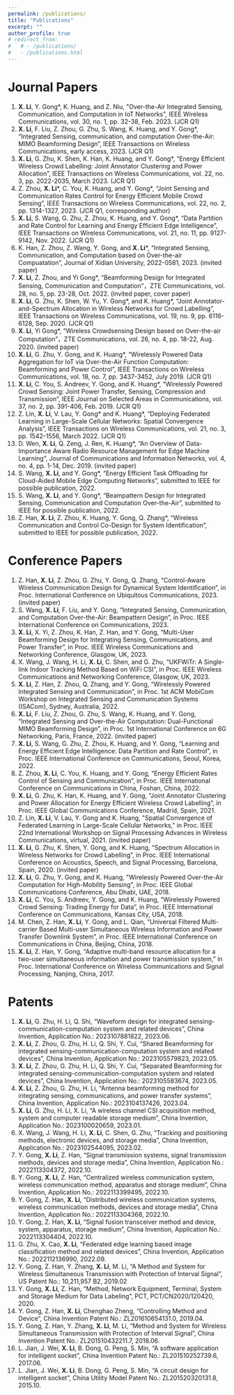 ```yaml
---
permalink: /publications/
title: "Publications"
excerpt: ""
author_profile: true
# redirect_from: 
#   # - /publications/
#   - /publications.html
---
```


# Journal Papers
1. **X. Li**, Y. Gong*, K. Huang, and Z. Niu, "Over-the-Air Integrated Sensing, Communication, and Computation in IoT Networks", IEEE Wireless Communications, vol. 30, no. 1, pp. 32-38, Feb. 2023. (JCR Q1)
2. **X. Li**, F. Liu, Z. Zhou, G. Zhu, S. Wang, K. Huang, and Y. Gong*, “Integrated Sensing, communication, and computation Over-the-Air: MIMO Beamforming Design”, IEEE Transactions on Wireless Communications, early access, 2023. (JCR Q1)
3. **X. Li**, G. Zhu, K. Shen, K. Han, K. Huang, and Y. Gong*, “Energy Efficient Wireless Crowd Labelling: Joint Annotator Clustering and Power Allocation”, IEEE Transactions on Wireless Communications, vol. 22, no. 3, pp. 2022-2035, March 2023. (JCR Q1)
4. Z. Zhou, **X. Li***, C. You, K. Huang, and Y. Gong*, “Joint Sensing and Communication Rates Control for Energy Efficient Mobile Crowd Sensing”, IEEE Transactions on Wireless Communications, vol. 22, no. 2, pp. 1314-1327, 2023. (JCR Q1, corresponding author)
5. **X. Li**, S. Wang, G. Zhu, Z. Zhou, K. Huang, and Y. Gong*, “Data Partition and Rate Control for Learning and Energy Efficient Edge Intelligence”, IEEE Transactions on Wireless Communications, vol. 21, no. 11, pp. 9127-9142, Nov. 2022. (JCR Q1)
6. K. Han, Z. Zhou, Z. Wang, Y. Gong, and **X. Li***, “Integrated Sensing, Communication, and Computation based on Over-the-air Compuatation”, Journal of Xidian University, 2022-0581, 2023. (invited paper)
7. **X. Li**, Z. Zhou, and Yi Gong*, “Beamforming Design for Integrated Sensing, Communication and Computation”，ZTE Communications, vol. 28, no. 5, pp. 23-28, Oct. 2022. (invited paper, cover paper)
8. **X. Li**, G. Zhu, K. Shen, W. Yu, Y. Gong*, and K. Huang*, “Joint Annotator-and-Spectrum Allocation in Wireless Networks for Crowd Labelling”, IEEE Transactions on Wireless Communications, vol. 19, no. 9, pp. 6116-6128, Sep. 2020. (JCR Q1)
9. **X. Li**, Yi Gong*, “Wireless Crowdsensing Design based on Over-the-air Computation”，ZTE Communications, vol. 26, no. 4, pp. 18-22, Aug. 2020. (invited paper)
10. **X. Li**, G. Zhu, Y. Gong, and K. Huang*, “Wirelessly Powered Data Aggregation for IoT via Over-the-Air Function Computation: Beamforming and Power Control”, IEEE Transactions on Wireless Communications, vol. 18, no. 7, pp. 3437-3452, July 2019. (JCR Q1)
11. **X. Li**, C. You, S. Andreev, Y. Gong, and K. Huang*, “Wirelessly Powered Crowd Sensing: Joint Power Transfer, Sensing, Compression and Transmission”, IEEE Journal on Selected Areas in Communications, vol. 37, no. 2, pp. 391-406, Feb. 2019. (JCR Q1)
12. Z. Lin, **X. Li**, V. Lau, Y. Gong* and K. Huang*, “Deploying Federated Learning in Large-Scale Cellular Networks: Spatial Convergence Analysis”, IEEE Transactions on Wireless Communications, vol. 21, no. 3, pp. 1542-1556, March 2022. (JCR Q1)
13. D. Wen, **X. Li**, Q. Zeng, J. Ren, K. Huang*, “An Overview of Data-Importance Aware Radio Resource Management for Edge Machine Learning”, Journal of Communications and Information Networks, vol. 4, no. 4, pp. 1-14, Dec. 2019. (invited paper)
14. S. Wang, **X. Li**, and Y. Gong*, “Energy Efficient Task Offloading for Cloud-Aided Mobile Edge Computing Networks”, submitted to IEEE for possible publication, 2022. 
15. S. Wang, **X. Li**, and Y. Gong*, “Beampattern Design for Integrated Sensing, Communication and Computation Over-the-Air”, submitted to IEEE for possible publication, 2022. 
16. Z. Han, **X. Li**, Z. Zhou, K. Huang, Y. Gong, Q. Zhang*, “Wireless Communication and Control Co-Design for System Identification”, submitted to IEEE for possible publication, 2022.

# Conference Papers
1.  Z. Han, **X. Li**, Z. Zhou, G. Zhu, Y. Gong, Q. Zhang, “Control-Aware Wireless Communication Design for Dynamical System Identification”, in Proc. International Conference on Ubiquitous Communications, 2023. (invited paper)
2.	S. Wang, **X. Li**, F. Liu, and Y. Gong, “Integrated Sensing, Communication, and Computation Over-the-Air: Beampattern Design”, in Proc. IEEE International Conference on Communications, 2023.
3.	**X. Li**, X. Yi, Z. Zhou, K. Han, Z. Han, and Y. Gong, “Multi-User Beamforming Design for Integrating Sensing, Communications, and Power Transfer”, in Proc. IEEE Wireless Communications and Networking Conference, Glasgow, UK, 2023.
4. X. Wang, J. Wang, H. Li, **X. Li**, C. Shen, and G. Zhu, “UKFWiTr: A Single-link Indoor Tracking Method Based on WiFi CSI”, in Proc. IEEE Wireless Communications and Networking Conference, Glasgow, UK, 2023.
5. **X. Li**, Z. Han, Z. Zhou, Q. Zhang, and Y. Gong, “Wirelessly Powered Integrated Sensing and Communication”, in Proc. 1st ACM MobiCom Workshop on Integrated Sensing and Communication Systems (ISACom), Sydney, Australia, 2022.
6. **X. Li**, F. Liu, Z. Zhou, G. Zhu, S. Wang, K. Huang, and Y. Gong, “Integrated Sensing and Over-the-Air Computation: Dual-Functional MIMO Beamforming Design”, in Proc. 1st International Conference on 6G Networking, Paris, France, 2022. (invited paper)
7. **X. Li**, S. Wang, G. Zhu, Z. Zhou, K. Huang, and Y. Gong, “Learning and Energy Efficient Edge Intelligence: Data Partition and Rate Control”, in Proc. IEEE International Conference on Communications, Seoul, Korea, 2022.
8. Z. Zhou, **X. Li**, C. You, K. Huang, and Y. Gong, “Energy Efficient Rates Control of Sensing and Communication”, in Proc. IEEE International Conference on Communications in China, Foshan, China, 2022.
9. **X. Li**, G. Zhu, K. Han, K. Huang, and Y. Gong, “Joint Annotator Clustering and Power Allocation for Energy Efficient Wireless Crowd Labelling”, in Proc. IEEE Global Communications Conference, Madrid, Spain, 2021.
10. Z. Lin, **X. Li**, V. Lau, Y. Gong and K. Huang, "Spatial Convergence of Federated Learning in Large-Scale Cellular Networks," in Proc. IEEE 22nd International Workshop on Signal Processing Advances in Wireless Communications, virtual, 2021. (invited paper)
11. **X. Li**, G. Zhu, K. Shen, Y. Gong, and K. Huang, “Spectrum Allocation in Wireless Networks for Crowd Labelling”, in Proc. IEEE International Conference on Acoustics, Speech, and Signal Processing, Barcelona, Spain, 2020. (invited paper)
12. **X. Li**, G. Zhu, Y. Gong, and K. Huang, "Wirelessly Powered Over-the-Air Computation for High-Mobility Sensing", in Proc. IEEE Global Communications Conference, Abu Dhabi, UAE, 2018.
13. **X. Li**, C. You, S. Andreev, Y. Gong, and K. Huang, “Wirelessly Powered Crowd Sensing: Trading Energy for Data”, in Proc. IEEE International Conference on Communications, Kansas City, USA, 2018.
14. M. Chen, Z. Han, **X. Li**, Y. Gong, and L. Qian, “Universal Filtered Multi-carrier Based Multi-user Simultaneous Wireless Information and Power Transfer Downlink System”, in Proc. IEEE International Conference on Communications in China, Beijing, China, 2018. 
15. **X. Li**, Z. Han, Y. Gong, “Adaptive multi-band resource allocation for a two-user simultaneous information and power transmission system,” in Proc. International Conference on Wireless Communications and Signal Processing, Nanjing, China, 2017.

# Patents
1.  **X. Li**, G. Zhu, H. Li, Q. Shi, “Waveform design for integrated sensing-communication-computation system and related devices”, China Invention, Application No.: 2023107881822, 2023.06.
2.  **X. Li**, Z. Zhou, G. Zhu, H. Li, Q. Shi, Y. Cui, “Shared Beamforming for integrated sensing-communication-computation system and related devices”, China Invention, Application No.: 2023105579823, 2023.05.
3.  **X. Li**, Z. Zhou, G. Zhu, H. Li, Q. Shi, Y. Cui, “Separated Beamforming for integrated sensing-communication-computation system and related devices”, China Invention, Application No.: 2023105583674, 2023.05.
4.  **X. Li**, Z. Zhou, G. Zhu, H. Li, “Antenna beamforming method for integrating sensing, communications, and power transfer systems”, China Invention, Application No.: 2023104137426, 2023.04.
5.	**X. Li**, G. Zhu, H. Li, X. Li, “A wireless channel CSI acquisition method, system and computer readable storage medium”, China Invention, Application No.: 2023100020659, 2023.01.
6.	X. Wang, J. Wang, H. Li, **X. Li**, C. Shen, G. Zhu, “Tracking and positioning methods, electronic devices, and storage media”, China Invention, Application No.: 2023102544095, 2023.02.
7.	Y. Gong, **X. Li**, Z. Han, “Signal transmission systems, signal transmission methods, devices and storage media”, China Invention, Application No.: 2022113304372, 2022.10.
8.	Y. Gong, **X. Li**, Z. Han, “Centralized wireless communication system, wireless communication method, apparatus and storage medium”, China Invention, Application No.: 2022113399495, 2022.10.
9.	Y. Gong, Z. Han, **X. Li**, “Distributed wireless communication systems, wireless communication methods, devices and storage media”, China Invention, Application No.: 2022113304368, 2022.10.
10.	Y. Gong, Z. Han, **X. Li**, “Signal fusion transceiver method and device, system, apparatus, storage medium”, China Invention, Application No.: 2022113304404, 2022.10.
11.	G. Zhu, X. Cao, **X. Li**, “Federated edge learning based image classification method and related devices”, China Invention, Application No.: 2022112136990, 2022.09.
12.	Y. Gong, Z. Han, Y. Zhang, **X. Li**, M. Li, “A Method and System for Wireless Simultaneous Transmission with Protection of Interval Signal”, US Patent No.: 10,211,957 B2, 2019.02
13.	Y. Gong, **X. Li**, Z. Han, “Method, Network Equipment, Terminal, System and Storage Medium for Data Labeling”, PCT, PCT/CN2020/120420, 2020.
14.	Y. Gong, Z. Han, **X. Li**, Chenghao Zheng, “Controlling Method and Device”, China Invention Patent No.: ZL201610654131.0, 2019.04.
15.	Y. Gong, Z. Han, Y. Zhang, **X. Li**, M. Li, “Method and System for Wireless Simultaneous Transmission with Protection of Interval Signal”, China Invention Patent No.: ZL201510432211.7, 2018.06.
16.	L. Jian, J. Wei, **X. Li**, B. Dong, G. Peng, S. Min, “A software application for intelligent socket”, China Invention Patent No.: ZL201510252739.6, 2017.06.
17.	L. Jian, J. Wei, **X. Li**, B. Dong, G. Peng, S. Min, “A circuit design for intelligent socket”, China Utility Model Patent No.: ZL201520320131.8, 2015.10.
